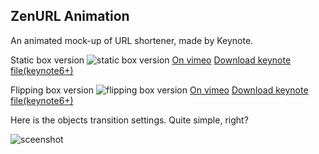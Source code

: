 ZenURL Animation
---
An animated mock-up of URL shortener, made by Keynote. 

Static box version
![static box version](http://duran.qiniudn.com/media/zenurl1.gif)
[On vimeo](https://vimeo.com/112936520) 
[Download keynote file(keynote6+)]()

Flipping box version
![flipping box version](http://duran.qiniudn.com/media/zenurl2.gif)
[On vimeo](https://vimeo.com/112936520) 
[Download keynote file(keynote6+)]()

Here is the objects transition settings. Quite simple, right?

![sceenshot](http://duran.qiniudn.com/media/screenshot.png)


